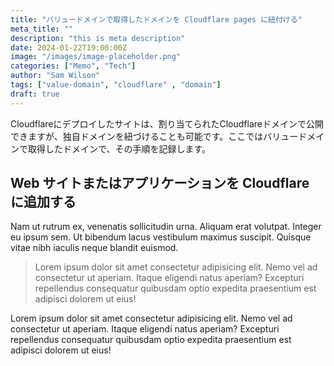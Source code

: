 ```yaml
---
title: "バリュードメインで取得したドメインを Cloudflare pages に紐付ける"
meta_title: ""
description: "this is meta description"
date: 2024-01-22T19:00:00Z
image: "/images/image-placeholder.png"
categories: ["Memo", "Tech"]
author: "Sam Wilson"
tags: ["value-domain", "cloudflare" , "domain"]
draft: true
---
```


Cloudflareにデプロイしたサイトは、割り当てられたCloudflareドメインで公開できますが、独自ドメインを紐づけることも可能です。ここではバリュードメインで取得したドメインで、その手順を記録します。

## Web サイトまたはアプリケーションを Cloudflare に追加する

Nam ut rutrum ex, venenatis sollicitudin urna. Aliquam erat volutpat. Integer eu ipsum sem. Ut bibendum lacus vestibulum maximus suscipit. Quisque vitae nibh iaculis neque blandit euismod.

> Lorem ipsum dolor sit amet consectetur adipisicing elit. Nemo vel ad consectetur ut aperiam. Itaque eligendi natus aperiam? Excepturi repellendus consequatur quibusdam optio expedita praesentium est adipisci dolorem ut eius!

Lorem ipsum dolor sit amet consectetur adipisicing elit. Nemo vel ad consectetur ut aperiam. Itaque eligendi natus aperiam? Excepturi repellendus consequatur quibusdam optio expedita praesentium est adipisci dolorem ut eius!

